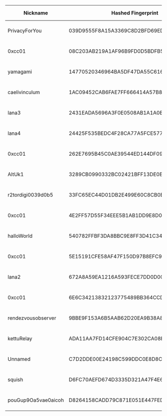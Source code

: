 | Nickname |  Hashed Fingerprint	| Or Addresses | Contact | Running | Flags | Last Seen | First Seen | Last Restarted | Advertised Bandwidth | Platform | Version | Version Status | Recommended Version | Verified hostnames | Exit policy |
|---|---|---|---|---|---|---|---|---|---|---|---|---|---|---|---|
|PrivacyForYou | 039D9555F8A15A3369C8D2BFD69ED0DBE2067D4A | ["70.34.201.146:9001","[2a05:f480:2000:1f11:5400:5ff:fe93:f1aa]:9001"] | N/A | true | Running, V2Dir, Valid | 2025-08-12 13:00:00 | 2025-08-12 05:00:00 | 2025-08-12 04:36:40 | 0 | Tor 0.4.8.14 on Linux | 0.4.8.14 | recommended | true | N/A | ["reject *:*"]|
|0xcc01 | 08C203AB219A1AF96B9FD0D5BDFB5E149C831F9D | ["158.69.200.21:443","[2607:5300:205:200::4f8c]:443"] | Sojus07 <at> 0xcc01.de | true | Running, V2Dir, Valid | 2025-08-12 13:00:00 | 2025-08-12 13:00:00 | 2025-08-12 12:37:16 | 0 | Tor 0.4.8.16 on Linux | 0.4.8.16 | recommended | true | ["vps-b0b61ded.vps.ovh.ca"] | ["reject *:*"]|
|yamagami | 14770520346964BA5DF47DA55C6163D5FAB648C6 | ["80.220.61.227:443"] | toradmin@mistaken.fi | true | Running, V2Dir, Valid | 2025-08-12 13:00:00 | 2025-08-12 01:00:00 | 2025-08-12 00:18:26 | 0 | Tor 0.4.8.17 on Linux | 0.4.8.17 | recommended | true | ["cable-hki-50dc3d-227.dhcp.inet.fi"] | ["reject *:*"]|
|caelivinculum | 1AC09452CAB6FAE7FF666414A57B838485228FE0 | ["195.201.18.168:443","[2a01:4f8:1c1a:42c7::1]:443"] | caelivinculum@protonmail.com | true | Running, V2Dir, Valid | 2025-08-12 13:00:00 | 2025-08-12 01:00:00 | 2025-08-11 23:52:48 | 0 | Tor 0.4.8.17 on Linux | 0.4.8.17 | recommended | true | ["static.168.18.201.195.clients.your-server.de"] | ["reject *:*"]|
|lana3 | 2431EADA5696A3F0E0508AB1A1A0ED261024E545 | ["150.136.174.143:44"] | N/A | true | Running, V2Dir, Valid | 2025-08-12 13:00:00 | 2025-08-12 05:00:00 | 2025-08-12 04:05:10 | 0 | Tor 0.4.8.17 on Linux | 0.4.8.17 | recommended | true | N/A | ["reject *:*"]|
|lana4 | 24425F535BEDC4F28CA77A5FCE577FAE8E2614AC | ["150.136.174.143:45"] | N/A | true | Running, V2Dir, Valid | 2025-08-12 13:00:00 | 2025-08-12 05:00:00 | 2025-08-12 04:04:47 | 0 | Tor 0.4.8.17 on Linux | 0.4.8.17 | recommended | true | N/A | ["reject *:*"]|
|0xcc01 | 262E7695B45C0AE39544ED144DF09D6A2DAA0A09 | ["51.75.22.33:443","[2001:41d0:305:2100::47f6]:443"] | Sojus07 <at> 0xcc01.de | true | Running, V2Dir, Valid | 2025-08-12 13:00:00 | 2025-08-12 13:00:00 | 2025-08-12 12:32:38 | 0 | Tor 0.4.8.16 on Linux | 0.4.8.16 | recommended | true | ["vps-d318a31d.vps.ovh.net"] | ["reject *:*"]|
|AltUk1 | 3289CB0990332BC02421BFF13DE0E9C5569A9D24 | ["198.244.231.117:25409"] | whathejingles@gmail.com | true | Running, V2Dir, Valid | 2025-08-12 13:00:00 | 2025-08-12 01:00:00 | 2025-08-11 23:17:33 | 0 | Tor 0.4.8.14 on Linux | 0.4.8.14 | recommended | true | ["ns31555240.ip-198-244-231.eu"] | ["reject *:*"]|
|r2tordigi0039d0b5 | 33FC65EC44D01DB2E499E60C8CB0BFABB434E4C8 | ["107.152.45.61:9001","[2607:9000:7000:22::cef1:eb06]:9001"] | admin@tordigi.com | true | Running, V2Dir, Valid | 2025-08-12 13:00:00 | 2025-08-12 00:00:00 | 2025-08-11 23:44:38 | 0 | Tor 0.4.8.17 on Linux | 0.4.8.17 | recommended | true | ["mx1.hostingswift.com"] | ["reject *:*"]|
|0xcc01 | 4E2FF57D55F34EEE5B1AB1DD9E8D087077C9574A | ["141.95.16.83:443","[2001:41d0:701:1100::970e]:443"] | Sojus07 <at> 0xcc01.de | true | Running, V2Dir, Valid | 2025-08-12 13:00:00 | 2025-08-12 13:00:00 | 2025-08-12 12:28:09 | 0 | Tor 0.4.8.16 on Linux | 0.4.8.16 | recommended | true | ["vps-63f35618.vps.ovh.net"] | ["reject *:*"]|
|halloWorld | 540782FFBF3DA8BBC9E8FF3D41C34061BD6DA1F2 | ["13.229.188.115:443"] | e6i3hnyp@anonaddy.me | true | Running, V2Dir, Valid | 2025-08-12 13:00:00 | 2025-08-12 07:00:00 | 2025-08-12 06:32:51 | 0 | Tor 0.4.8.17 on Linux | 0.4.8.17 | recommended | true | ["ec2-13-229-188-115.ap-southeast-1.compute.amazonaws.com"] | ["reject *:*"]|
|0xcc01 | 5E15191CFE58AF47F150D97B8EFC9873F0958BE1 | ["51.77.245.132:443","[2001:41d0:404:200::10a3]:443"] | Sojus07 <at> 0xcc01.de | true | Running, V2Dir, Valid | 2025-08-12 13:00:00 | 2025-08-12 13:00:00 | 2025-08-12 12:26:14 | 0 | Tor 0.4.8.16 on Linux | 0.4.8.16 | recommended | true | ["vps-ab1857a7.vps.ovh.net"] | ["reject *:*"]|
|lana2 | 672A8A59EA1216A593FECE7DD0D00CEB624A3B28 | ["150.136.174.143:43"] | N/A | true | Running, V2Dir, Valid | 2025-08-12 13:00:00 | 2025-08-12 05:00:00 | 2025-08-12 04:05:03 | 0 | Tor 0.4.8.17 on Linux | 0.4.8.17 | recommended | true | N/A | ["reject *:*"]|
|0xcc01 | 6E6C34213832123775489BB364CCD14397C47371 | ["51.195.137.224:443","[2001:41d0:801:2000::6d20]:443"] | Sojus07 <at> 0xcc01.de | true | Running, V2Dir, Valid | 2025-08-12 13:00:00 | 2025-08-12 13:00:00 | 2025-08-12 12:38:30 | 0 | Tor 0.4.8.16 on Linux | 0.4.8.16 | recommended | true | ["vps-e891e416.vps.ovh.net"] | ["reject *:*"]|
|rendezvousobserver | 9BBE9F153A6B5AAB62D20EA9B38A819B6FA5086D | ["141.105.130.150:9001"] | N/A | true | Running, V2Dir, Valid | 2025-08-12 13:00:00 | 2025-08-12 00:00:00 | 2025-08-11 23:05:19 | 0 | Tor 0.4.8.10 on Linux | 0.4.8.10 | recommended | true | N/A | ["reject *:*"]|
|kettuRelay | ADA11AA7FD14CFE904C7E302CA08EFBC8AFB415D | ["5.61.90.194:443","[2a10:f2c0:aaa8:a39:1f07:caf8:0:1]:443"] | kettuRelay@obscurity.app | true | Running, V2Dir, Valid | 2025-08-12 13:00:00 | 2025-08-12 13:00:00 | 2025-08-12 12:08:44 | 0 | Tor 0.4.8.17 on Linux | 0.4.8.17 | recommended | true | N/A | ["reject *:*"]|
|Unnamed | C7D2DDE00E24198C599DDC0E8D8C8E38A7652140 | ["14.90.215.1:9001"] | N/A | true | Running, V2Dir, Valid | 2025-08-12 13:00:00 | 2025-08-12 11:00:00 | 2025-08-12 10:08:26 | 0 | Tor 0.4.8.10 on Linux | 0.4.8.10 | recommended | true | N/A | ["reject *:*"]|
|squish | D6FC70AEFD674D3335D321A47F4E65516E941ED1 | ["69.226.189.135:443"] | squishrl <AT> pm me | true | Running, V2Dir, Valid | 2025-08-12 13:00:00 | 2025-08-12 02:00:00 | 2025-08-12 01:17:32 | 0 | Tor 0.4.8.17 on Linux | 0.4.8.17 | recommended | true | ["69-226-189-135.lightspeed.brhmal.sbcglobal.net"] | ["reject *:*"]|
|pouGup9Oa5vae0aicoh | D8264158CADD79C871E051E447FED01924065982 | ["154.43.62.36:443"] | tor@wurzelmann.at | true | Running, V2Dir, Valid | 2025-08-12 13:00:00 | 2025-08-12 06:00:00 | 2025-08-12 05:49:13 | 1539918 | Tor 0.4.8.17 on Linux | 0.4.8.17 | recommended | true | N/A | ["reject *:*"]|
